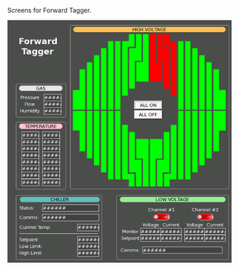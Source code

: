 Screens for Forward Tagger.

![alt tag](https://github.com/JeffersonLab/clas12-epics/blob/develop/css_share/detectors/FTC/FTC.png)
